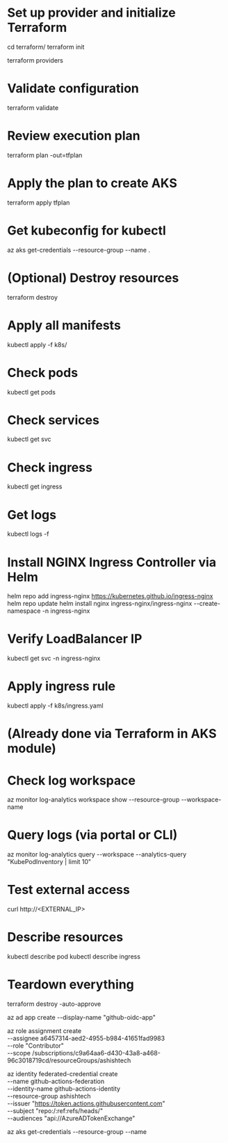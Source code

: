 # Set up provider and initialize Terraform
cd terraform/
terraform init

terraform providers

# Validate configuration
terraform validate

# Review execution plan
terraform plan -out=tfplan

# Apply the plan to create AKS
terraform apply tfplan

# Get kubeconfig for kubectl
az aks get-credentials --resource-group <rg-name> --name <aks-name>.

# (Optional) Destroy resources
terraform destroy

# Apply all manifests
kubectl apply -f k8s/

# Check pods
kubectl get pods

# Check services
kubectl get svc

# Check ingress
kubectl get ingress

# Get logs
kubectl logs -f <pod-name>

# Install NGINX Ingress Controller via Helm
helm repo add ingress-nginx https://kubernetes.github.io/ingress-nginx
helm repo update
helm install nginx ingress-nginx/ingress-nginx --create-namespace -n ingress-nginx

# Verify LoadBalancer IP
kubectl get svc -n ingress-nginx

# Apply ingress rule
kubectl apply -f k8s/ingress.yaml

# (Already done via Terraform in AKS module)
# Check log workspace
az monitor log-analytics workspace show --resource-group <rg> --workspace-name <name>

# Query logs (via portal or CLI)
az monitor log-analytics query --workspace <id> --analytics-query "KubePodInventory | limit 10"

# Test external access
curl http://<EXTERNAL_IP>

# Describe resources
kubectl describe pod <name>
kubectl describe ingress <name>

# Teardown everything
terraform destroy -auto-approve

az ad app create --display-name "github-oidc-app"

az role assignment create \
  --assignee a6457314-aed2-4955-b984-41651fad9983 \
  --role "Contributor" \
  --scope /subscriptions/c9a64aa6-d430-43a8-a468-96c3018719cd/resourceGroups/ashishtech
  
az identity federated-credential create \
  --name github-actions-federation \
  --identity-name github-actions-identity \
  --resource-group ashishtech \
  --issuer "https://token.actions.githubusercontent.com" \
  --subject "repo:<OWNER>/<REPO>:ref:refs/heads/<BRANCH>" \
  --audiences "api://AzureADTokenExchange"

az aks get-credentials --resource-group <your-resource-group> --name <your-aks-cluster-name>

